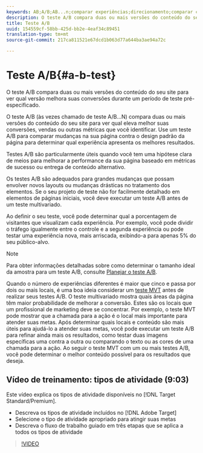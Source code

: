 ```yaml
---
keywords: AB;A/B;AB...n;comparar experiências;direcionamento;comparar conteúdo
description: O teste A/B compara duas ou mais versões do conteúdo do seu site para ver qual versão melhora suas conversões durante um período de teste pré-especificado.
title: Teste A/B
uuid: 154559cf-58bb-425d-bb2e-4eaf34c89451
translation-type: tm+mt
source-git-commit: 217ca811521e67dcd1b063d77a644ba3ae94a72c

---
```



# Teste A/B{#a-b-test}

O teste A/B compara duas ou mais versões do conteúdo do seu site para ver qual versão melhora suas conversões durante um período de teste pré-especificado.

O teste A/B (às vezes chamado de teste A/B...N) compara duas ou mais versões do conteúdo do seu site para ver qual eleva melhor suas conversões, vendas ou outras métricas que você identificar. Use um teste A/B para comparar mudanças na sua página contra o design padrão da página para determinar qual experiência apresenta os melhores resultados.

Testes A/B são particularmente úteis quando você tem uma hipótese clara de meios para melhorar a performance da sua página baseado em métricas de sucesso ou entrega de conteúdo alternativo.

Os testes A/B são adequados para grandes mudanças que possam envolver novos layouts ou mudanças drásticas no tratamento dos elementos. Se o seu projeto de teste não for facilmente detalhado em elementos de páginas iniciais, você deve executar um teste A/B antes de um teste multivariado.

Ao definir o seu teste, você pode determinar qual a porcentagem de visitantes que visualizam cada experiência. Por exemplo, você pode dividir o tráfego igualmente entre o controle e a segunda experiência ou pode testar uma experiência nova, mais arriscada, exibindo-a para apenas 5% do seu público-alvo.

>[!NOTE]
>
>Para obter informações detalhadas sobre como determinar o tamanho ideal da amostra para um teste A/B, consulte [Planejar o teste A/B](../../c-activities/t-test-ab/sample-size-determination.md#concept_2801F552DB874C20B8A17C1B774C0383).

Quando o número de experiências diferentes é maior que cinco e passa por dois ou mais locais, é uma boa ideia considerar um [teste MVT](/help/c-activities/c-multivariate-testing/multivariate-testing.md) antes de realizar seus testes A/B. O teste multivariado mostra quais áreas da página têm maior probabilidade de melhorar a conversão. Estes são os locais que um profissional de marketing deve se concentrar. Por exemplo, o teste MVT pode mostrar que a chamada para a ação é o local mais importante para atender suas metas. Após determinar quais locais e conteúdo são mais úteis para ajudá-lo a atender suas metas, você pode executar um teste A/B para refinar ainda mais os resultados, como testar duas imagens específicas uma contra a outra ou comparando o texto ou as cores de uma chamada para a ação. Ao seguir o teste MVT com um ou mais testes A/B, você pode determinar o melhor conteúdo possível para os resultados que deseja.

## Vídeo de treinamento: tipos de atividade (9:03)

Este vídeo explica os tipos de atividade disponíveis no [!DNL Target Standard/Premium].

* Descreva os tipos de atividade incluídos no [!DNL Adobe Target]
* Selecione o tipo de atividade apropriado para atingir suas metas
* Descreva o fluxo de trabalho guiado em três etapas que se aplica a todos os tipos de atividade

>[!VIDEO](https://video.tv.adobe.com/v/17386?captions=por_br)
